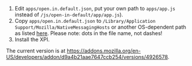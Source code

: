 
1. Edit `apps/open.in.default.json`, put your own path to `apps/app.js` instead of `/js/open-in-default/app/app.js`).
2. Copy `apps/open.in.default.json` to `/Library/Application Support/Mozilla/NativeMessagingHosts` or another OS-dependent path as listed [here](https://developer.mozilla.org/en-US/docs/Mozilla/Add-ons/WebExtensions/Native_manifests#Native_messaging_manifests). Please note: dots in the file name, not dashes!
3. Install the XPI.

The current version is at <https://addons.mozilla.org/en-US/developers/addon/d9a4b21aae7647ccb254/versions/4926578>.
